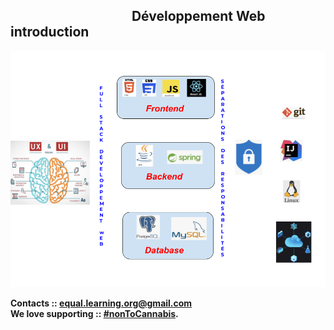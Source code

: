 
<h2><b> &nbsp; &nbsp; &nbsp; &nbsp; &nbsp; &nbsp; &nbsp; &nbsp; &nbsp; &nbsp; &nbsp; &nbsp; &nbsp; &nbsp; &nbsp; &nbsp; &nbsp; &nbsp; &nbsp; &nbsp;Développement Web introduction<b></h2> 


![essentials](imgs/fullstack1.png)  



Contacts :: <equal.learning.org@gmail.com>  
We love supporting :: **[#nonToCannabis](#no)**.